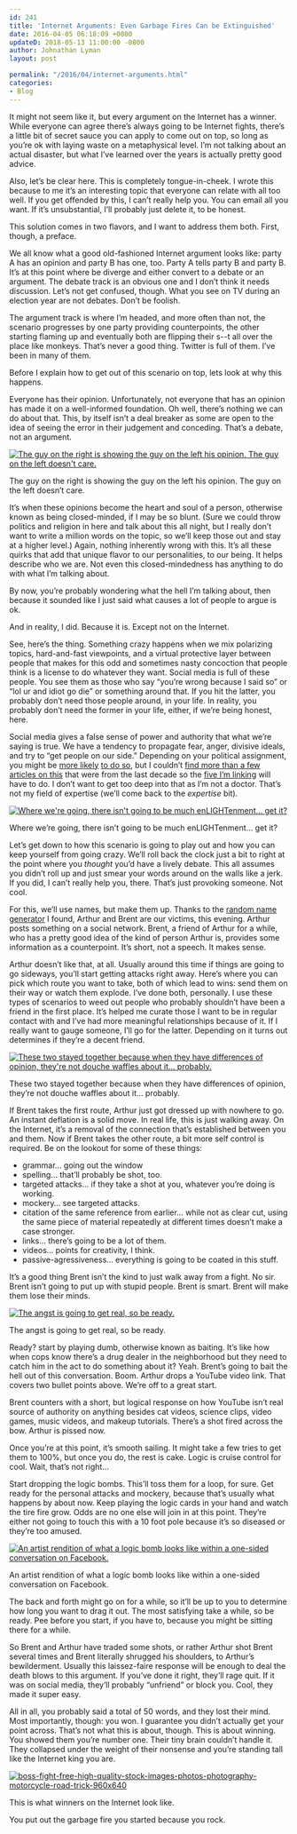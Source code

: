 ```yaml
---
id: 241
title: 'Internet Arguments: Even Garbage Fires Can be Extinguished'
date: 2016-04-05 06:18:09 +0000
updateD: 2018-05-13 11:00:00 -0800
author: Johnathan Lyman
layout: post

permalink: "/2016/04/internet-arguments.html"
categories:
- Blog
---
```

It might not seem like it, but every argument on the Internet has a winner. While everyone can agree there’s always going to be Internet fights, there’s a little bit of secret sauce you can apply to come out on top, so long as you’re ok with laying waste on a metaphysical level. I’m not talking about an actual disaster, but what I’ve learned over the years is actually pretty good advice.

Also, let’s be clear here. This is completely tongue-in-cheek. I wrote this because to me it’s an interesting topic that everyone can relate with all too well. If you get offended by this, I can’t really help you. You can email all you want. If it’s unsubstantial, I’ll probably just delete it, to be honest.

This solution comes in two flavors, and I want to address them both. First, though, a preface.

We all know what a good old-fashioned Internet argument looks like: party A has an opinion and party B has one, too. Party A tells party B and party B. It’s at this point where be diverge and either convert to a debate or an argument. The debate track is an obvious one and I don’t think it needs discussion. Let’s not get confused, though. What you see on TV during an election year are not debates. Don’t be foolish.

The argument track is where I’m headed, and more often than not, the scenario progresses by one party providing counterpoints, the other starting flaming up and eventually both are flipping their s--t all over the place like monkeys. That’s never a good thing. Twitter is full of them. I’ve been in many of them.

Before I explain how to get out of this scenario on top, lets look at why this happens.

Everyone has their opinion. Unfortunately, not everyone that has an opinion has made it on a well-informed foundation. Oh well, there’s nothing we can do about that. This, by itself isn’t a deal breaker as some are open to the idea of seeing the error in their judgement and conceding. That’s a debate, not an argument.

[![The guy on the right is showing the guy on the left his opinion. The guy on the left doesn't care.](/assets/images/2016/04/boss-fight-free-high-quality-stock-images-photos-photography-pointing-men-960x640.jpg?resize=525%2C350)](/assets/images/2016/04/boss-fight-free-high-quality-stock-images-photos-photography-pointing-men-960x640.jpg)

The guy on the right is showing the guy on the left his opinion. The guy on the left doesn’t care.

It’s when these opinions become the heart and soul of a person, otherwise known as being closed-minded, if I may be so blunt. (Sure we could throw politics and religion in here and talk about this all night, but I really don’t want to write a million words on the topic, so we’ll keep those out and stay at a higher level.) Again, nothing inherently wrong with this. It’s all these quirks that add that unique flavor to our personalities, to our being. It helps describe who we are. Not even this closed-mindedness has anything to do with what I’m talking about.

By now, you’re probably wondering what the hell I’m talking about, then because it sounded like I just said what causes a lot of people to argue is ok.

And in reality, I did. Because it is. Except not on the Internet.

See, here’s the thing. Something crazy happens when we mix polarizing topics, hard-and-fast viewpoints, and a virtual protective layer between people that makes for this odd and sometimes nasty concoction that people think is a license to do whatever they want. Social media is full of these people. You see them as those who say “you’re wrong because I said so” or “lol ur and idiot go die” or something around that. If you hit the latter, you probably don’t need those people around, in your life. In reality, you probably don’t need the former in your life, either, if we’re being honest, here.

Social media gives a false sense of power and authority that what we’re saying is true. We have a tendency to propagate fear, anger, divisive ideals, and try to “get people on our side.” Depending on your political assignment, you might be [more likely][1] [to do so][2], but I couldn’t [find more than a few][3] [articles on this][4] that were from the last decade so the [five I’m linking][5] will have to do. I don’t want to get too deep into that as I’m not a doctor. That’s not my field of expertise (we’ll come back to the _expertise_ bit).

[![Where we're going, there isn't going to be much enLIGHTenment... get it?](/assets/images/2016/04/boss-fight-free-high-quality-stock-images-photos-photography-lightbulb-960x600.jpg?resize=525%2C328)](/assets/images/2016/04/boss-fight-free-high-quality-stock-images-photos-photography-lightbulb-960x600.jpg)

Where we’re going, there isn’t going to be much enLIGHTenment… get it?

Let’s get down to how this scenario is going to play out and how you can keep yourself from going crazy. We’ll roll back the clock just a bit to right at the point where you *thought* you’d have a lively debate. This all assumes you didn’t roll up and just smear your words around on the walls like a jerk. If you did, I can’t really help you, there. That’s just provoking someone. Not cool.

For this, we’ll use names, but make them up. Thanks to the [random name generator][6] I found, Arthur and Brent are our victims, this evening. Arthur posts something on a social network. Brent, a friend of Arthur for a while, who has a pretty good idea of the kind of person Arthur is, provides some information as a counterpoint. It’s short, not a speech. It makes sense.

Arthur doesn’t like that, at all. Usually around this time if things are going to go sideways, you’ll start getting attacks right away. Here’s where you can pick which route you want to take, both of which lead to wins: send them on their way or watch them explode. I’ve done both, personally. I use these types of scenarios to weed out people who probably shouldn’t have been a friend in the first place. It’s helped me curate those I want to be in regular contact with and I’ve had more meaningful relationships because of it. If I really want to gauge someone, I’ll go for the latter. Depending on it turns out determines if they’re a decent friend.

[![These two stayed together because when they have differences of opinion, they're not douche waffles about it... probably.](/assets/images/2016/04/boss-fight-free-high-quality-stock-images-photos-photography-woman-man-couple-walking-street-960x640.jpg?resize=525%2C350)](/assets/images/2016/04/boss-fight-free-high-quality-stock-images-photos-photography-woman-man-couple-walking-street-960x640.jpg)

These two stayed together because when they have differences of opinion, they’re not douche waffles about it… probably.

If Brent takes the first route, Arthur just got dressed up with nowhere to go. An instant deflation is a solid move. In real life, this is just walking away. On the Internet, it’s a removal of the connection that’s established between you and them. Now if Brent takes the other route, a bit more self control is required. Be on the lookout for some of these things:

*   grammar… going out the window
*   spelling… that’ll probably be shot, too.
*   targeted attacks… if they take a shot at you, whatever you’re doing is working.
*   mockery… see targeted attacks.
*   citation of the same reference from earlier… while not as clear cut, using the same piece of material repeatedly at different times doesn’t make a case stronger.
*   links… there’s going to be a lot of them.
*   videos… points for creativity, I think.
*   passive-agressiveness… everything is going to be coated in this stuff.

It’s a good thing Brent isn’t the kind to just walk away from a fight. No sir. Brent isn’t going to put up with stupid people. Brent is smart. Brent will make them lose their minds.

[![The angst is going to get real, so be ready.](/assets/images/2016/04/boss-fight-free-high-quality-stock-images-photos-photography-man-ocean-water-front-lake-960x640.jpg?resize=525%2C350)](/assets/images/2016/04/boss-fight-free-high-quality-stock-images-photos-photography-man-ocean-water-front-lake-960x640.jpg)

The angst is going to get real, so be ready.

Ready? start by playing dumb, otherwise known as baiting. It’s like how when cops know there’s a drug dealer in the neighborhood but they need to catch him in the act to do something about it? Yeah. Brent’s going to bait the hell out of this conversation. Boom. Arthur drops a YouTube video link. That covers two bullet points above. We’re off to a great start.

Brent counters with a short, but logical response on how YouTube isn’t real source of authority on anything besides cat videos, science clips, video games, music videos, and makeup tutorials. There’s a shot fired across the bow. Arthur is pissed now.

Once you’re at this point, it’s smooth sailing. It might take a few tries to get them to 100%, but once you do, the rest is cake. Logic is cruise control for cool. Wait, that’s not right…

Start dropping the logic bombs. This’ll toss them for a loop, for sure. Get ready for the personal attacks and mockery, because that’s usually what happens by about now. Keep playing the logic cards in your hand and watch the tire fire grow. Odds are no one else will join in at this point. They’re either not going to touch this with a 10 foot pole because it’s so diseased or they’re too amused.

[![An artist rendition of what a logic bomb looks like within a one-sided conversation on Facebook.](/assets/images/2016/04/boss-fight-free-high-quality-stock-images-photos-photography-pumpkins-baby-960x640.jpg?resize=525%2C350)](/assets/images/2016/04/boss-fight-free-high-quality-stock-images-photos-photography-pumpkins-baby-960x640.jpg)

An artist rendition of what a logic bomb looks like within a one-sided conversation on Facebook.

The back and forth might go on for a while, so it’ll be up to you to determine how long you want to drag it out. The most satisfying take a while, so be ready. Pee before you start, if you have to, because you might be sitting there for a while.

So Brent and Arthur have traded some shots, or rather Arthur shot Brent several times and Brent literally shrugged his shoulders, to Arthur’s bewilderment. Usually this laissez-faire response will be enough to deal the death blows to this argument. If you’ve done it right, they’ll rage quit. If it was on social media, they’ll probably “unfriend” or block you. Cool, they made it super easy.

All in all, you probably said a total of 50 words, and they lost their mind. Most importantly, though: you won. I guarantee you didn’t actually get your point across. That’s not what this is about, though. This is about winning. You showed them you’re number one. Their tiny brain couldn’t handle it. They collapsed under the weight of their nonsense and you’re standing tall like the Internet king you are.

[![boss-fight-free-high-quality-stock-images-photos-photography-motorcycle-road-trick-960x640](/assets/images/2016/04/boss-fight-free-high-quality-stock-images-photos-photography-motorcycle-road-trick-960x640.jpg?resize=525%2C350)](/assets/images/2016/04/boss-fight-free-high-quality-stock-images-photos-photography-motorcycle-road-trick-960x640.jpg)

This is what winners on the Internet look like.

You put out the garbage fire you started because you rock.

[1]: https://www.psychologytoday.com/blog/the-human-beast/201104/conservatives-big-fear-brain-study-finds
[2]: http://www.scientificamerican.com/article/calling-truce-political-wars/
[3]: https://www.salon.com/2014/07/29/secrets_of_the_right_wing_brain_new_study_proves_it_conservatives_see_a_different_hostile_world/
[4]: http://www.wired.com/2008/09/fearmongering-h/
[5]: http://blogs.discovermagazine.com/intersection/2011/09/07/your-brain-on-politics-the-cognitive-neuroscience-of-liberals-and-conservatives/
[6]: http://www.behindthename.com/random/